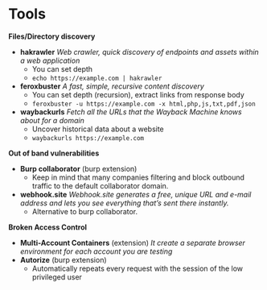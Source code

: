 # Tools

**Files/Directory discovery**
- **hakrawler** *Web crawler, quick discovery of endpoints and assets within a web application*
  - You can set depth
  - `echo https://example.com | hakrawler`
- **feroxbuster** *A fast, simple, recursive content discovery*
  - You can set depth (recursion), extract links from response body
  - `feroxbuster -u https://example.com -x html,php,js,txt,pdf,json`
- **waybackurls** *Fetch all the URLs that the Wayback Machine knows about for a domain*
  - Uncover historical data about a website
  - `waybackurls https://example.com`

**Out of band vulnerabilities**
- **Burp collaborator** (burp extension)
  - Keep in mind that many companies filtering and block outbound traffic to the default collaborator domain.
- **webhook.site** *Webhook.site generates a free, unique URL and e-mail address and lets you see everything that’s sent there instantly.*
  - Alternative to burp collaborator.

**Broken Access Control**
- **Multi-Account Containers** (extension) *It create a separate browser environment for each account you are testing*
- **Autorize** (burp extension)
  - Automatically repeats every request with the session of the low privileged user
